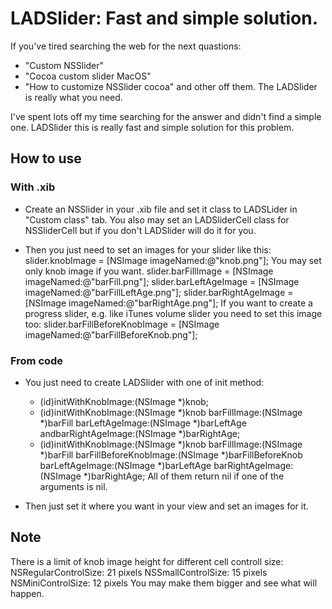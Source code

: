 # LADSlider: Fast and simple solution.

If you've tired searching the web for the next quastions:
- "Custom NSSlider"
- "Cocoa custom slider MacOS"
- "How to customize NSSlider cocoa"
and other off them. The LADSlider is really what you need.

I've spent lots off my time searching for the answer and didn't find a simple one.
LADSlider this is really fast and simple solution for this problem.

## How to use
### With .xib
- Create an NSSlider in your .xib file and set it class to LADSLider
in "Custom class" tab. You also may set an LADSliderCell class for NSSliderCell
but if you don't LADSlider will do it for you.

- Then you just need to set an images for your slider like this:
	slider.knobImage = [NSImage imageNamed:@"knob.png"];
You may set only knob image if you want.
  slider.barFillImage = [NSImage imageNamed:@"barFill.png"];
  slider.barLeftAgeImage = [NSImage imageNamed:@"barFillLeftAge.png"];
  slider.barRightAgeImage = [NSImage imageNamed:@"barRightAge.png"];
If you want to create a progress slider, e.g. like iTunes volume slider you need to set this image too:
	slider.barFillBeforeKnobImage = [NSImage imageNamed:@"barFillBeforeKnob.png"]; 
 
### From code
- You just need to create LADSlider with one of init method:

	- (id)initWithKnobImage:(NSImage *)knob;
	- (id)initWithKnobImage:(NSImage *)knob barFillImage:(NSImage *)barFill
          barLeftAgeImage:(NSImage *)barLeftAge andbarRightAgeImage:(NSImage *)barRightAge;
	- (id)initWithKnobImage:(NSImage *)knob barFillImage:(NSImage *)barFill
	 barFillBeforeKnobImage:(NSImage *)barFillBeforeKnob
          barLeftAgeImage:(NSImage *)barLeftAge barRightAgeImage:(NSImage *)barRightAge;
All of them return nil if one of the arguments is nil.

- Then just set it where you want in your view and set an images for it.
  
## Note
There is a limit of knob image height for different cell controll size:
NSRegularControlSize:   21 pixels
NSSmallControlSize:     15 pixels
NSMiniControlSize:			12 pixels
You may make them bigger and see what will happen.

